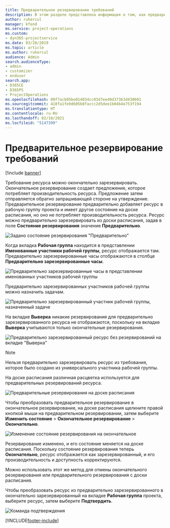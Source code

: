 ```yaml
---
title: Предварительное резервирование требований
description: В этом разделе представлена информация о том, как предварительно резервировать требования.
author: ruhercul
manager: kfend
ms.service: project-operations
ms.custom:
- dyn365-projectservice
ms.date: 03/28/2019
ms.topic: article
ms.author: ruhercul
audience: Admin
search.audienceType:
- admin
- customizer
- enduser
search.app:
- D365CE
- D365PS
- ProjectOperations
ms.openlocfilehash: 09f7acb95be014034cc03d7eed9d37363d430601
ms.sourcegitcommit: 418fa1fe9d605b8faccc2d5dee1b04b4e753f194
ms.translationtype: HT
ms.contentlocale: ru-RU
ms.lasthandoff: 02/10/2021
ms.locfileid: "5147399"
---
```

# <a name="soft-book-requirements"></a>Предварительное резервирование требований

[!include [banner](../includes/psa-now-project-operations.md)]

Требование ресурса можно окончательно зарезервировать. Окончательное резервирование создает предложение, которое потребляет производительность ресурса. Предложение затем отправляется обратно запрашивающей стороне на утверждение. Предварительное резервирование предварительно добавляет ресурс в рабочую группу проекта и имеет другое состояние на доске расписания, но оно не потребляет производительность ресурса. Ресурс можно предварительно зарезервировать из доски расписания, задав в поле **Состояние резервирования** значение **Предварительно**.

![Задано состояние резервирования "Предварительно"](media/Resource-Management-image77.png)

Когда вкладка **Рабочая группа** находится в представлении **Именованные участники рабочей группы**, ресурс отображается там. Предварительно зарезервированные часы отображаются в столбце **Предварительно зарезервированные часы**.

![Предварительно зарезервированные часы в представлении именованных участников рабочей группы](media/Resource-Management-image78.png)

Предварительно зарезервированных участников рабочей группы можно назначить задачам.

![Предварительно зарезервированный участник рабочей группы, назначенный задаче](media/Resource-Management-image79.png)

На вкладке **Выверка** никакие резервирования для предварительно зарезервированного ресурса не отображаются, поскольку на вкладке **Выверка** учитываются только окончательные резервирования.

![Предварительно зарезервированный ресурс без резервирований на вкладке "Выверка"](media/Resource-Management-image80.png)

> [!NOTE]
> Нельзя предварительно зарезервировать ресурс из требования, которое было создано из универсального участника рабочей группы.

На доске расписания различная расцветка используется для предварительных резервирований ресурса.

![Предварительные резервирования на доске расписания](media/Resource-Management-image81.png)

Чтобы преобразовать предварительное резервирование в окончательное резервирование, на доске расписания щелкните правой кнопкой мыши на предварительном резервировании, затем выберите **Изменить состояние** \> **Окончательное резервирование** \> **Окончательно**.

![Изменение состояние резервирования на окончательное](media/Resource-Management-image82.png)

Резервирование изменено, и его состояние меняется на доске расписания. Поскольку состояние резервирования теперь **Окончательно**, ресурс отображается как зарезервированный, и его производительность и доступность корректируются.

Можно использовать этот же метод для отмены окончательного резервирования или предварительного резервирования с доски расписания.

Чтобы преобразовать ресурс из предварительно зарезервированного в окончательно зарезервированный на вкладке **Рабочая группа** проекта, выберите ресурс, затем выберите **Подтвердить**.

![Команда подтверждения](media/Resource-Management-image83.png)


[!INCLUDE[footer-include](../includes/footer-banner.md)]
